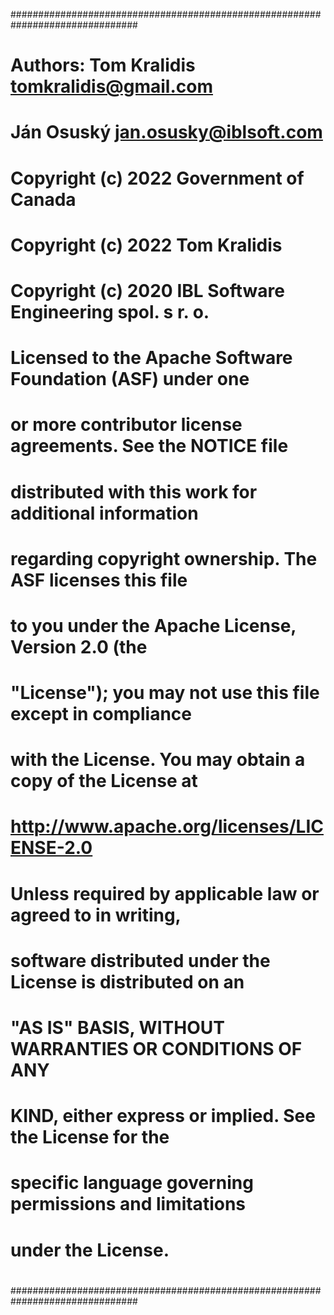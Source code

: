 ###############################################################################
#
# Authors: Tom Kralidis <tomkralidis@gmail.com>
#          Ján Osuský <jan.osusky@iblsoft.com>
#
# Copyright (c) 2022 Government of Canada
# Copyright (c) 2022 Tom Kralidis
# Copyright (c) 2020 IBL Software Engineering spol. s r. o.
#
# Licensed to the Apache Software Foundation (ASF) under one
# or more contributor license agreements.  See the NOTICE file
# distributed with this work for additional information
# regarding copyright ownership.  The ASF licenses this file
# to you under the Apache License, Version 2.0 (the
# "License"); you may not use this file except in compliance
# with the License.  You may obtain a copy of the License at
#
#   http://www.apache.org/licenses/LICENSE-2.0
#
# Unless required by applicable law or agreed to in writing,
# software distributed under the License is distributed on an
# "AS IS" BASIS, WITHOUT WARRANTIES OR CONDITIONS OF ANY
# KIND, either express or implied.  See the License for the
# specific language governing permissions and limitations
# under the License.
#
###############################################################################
